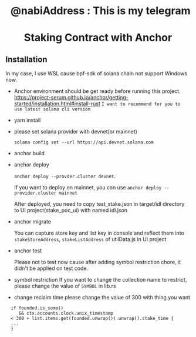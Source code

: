 <div align="right">
  <h1>@nabiAddress : This is my telegram</h1>
  </div>
<div align="center">
  <h1>Staking Contract with Anchor</h1>
</div>

## Installation

In my case, I use WSL cause bpf-sdk of solana chain not support Windows now. 

- Anchor environment should be get ready before running this project.  
    https://project-serum.github.io/anchor/getting-started/installation.html#install-rust
`I want to recommend for you to use latest solana cli version`
- yarn install
- please set solana provider with devnet(or mainnet)

  `solana config set --url https://api.devnet.solana.com`
- anchor build
- anchor deploy
    
    `anchor deploy --provder.cluster devnet`.
    
    If you want to deploy on mainnet, you can use `anchor deploy --provider.cluster mainnet`
    
    After deployed, you need to copy test_stake.json in target/idl directory to UI project(stake_poc_ui) with named idl.json
- anchor migrate

  You can capture store key and list key in console and reflect them into `stakeStoreAddress`, `stakeListAddress` of utilData.js in UI project
- anchor test
    
    Please not to test now cause after adding symbol restriction chore, it didn't be applied on test code.
- symbol restriction
    If you want to change the collection name to restrict, please change the value of `SYMBOL` in lib.rs
- change reclaim time
  please change the value of 300 with thing you want
```
  if founded.is_some()
     && ctx.accounts.clock.unix_timestamp
  < 300 + list.items.get(founded.unwrap()).unwrap().stake_time {  
  ... 
  }
  ```
